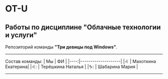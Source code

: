 # OT-U
## Работы по дисциплине "Облачные технологии и услуги"
Репозиторий команды **"Три девицы под Windows"**. 
____
Состав команды:
| Мы  | ФИ                 |
|----:|--------------------|
|♌ | Махоткина Екатерина|
|♌: | Терёшкина Наталья  |
|♑: | Шабарина Мария     |
____

